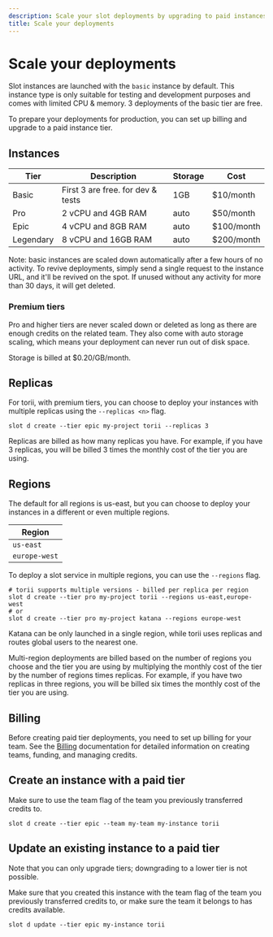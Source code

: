 ```yaml
---
description: Scale your slot deployments by upgrading to paid instances.
title: Scale your deployments
---
```


# Scale your deployments

Slot instances are launched with the `basic` instance by default. This instance type is only suitable for testing and
development purposes and comes with limited CPU & memory. 3 deployments of the basic tier are free.

To prepare your deployments for production, you can set up billing and upgrade to a paid instance tier.

## Instances

| Tier      | Description                       | Storage | Cost       |
|-----------|-----------------------------------|---------|------------|
| Basic     | First 3 are free. for dev & tests | 1GB     | $10/month  |
| Pro       | 2 vCPU and 4GB RAM                | auto    | $50/month  |
| Epic      | 4 vCPU and 8GB RAM                | auto    | $100/month |
| Legendary | 8 vCPU and 16GB RAM               | auto    | $200/month |

Note: basic instances are scaled down automatically after a few hours of no activity. To revive deployments, simply send a single request to the instance URL, and it'll be revived on the spot. If unused without any activity for more than 30 days, it will get deleted.

### Premium tiers

Pro and higher tiers are never scaled down or deleted as long as there are enough credits on the related team.
They also come with auto storage scaling, which means your deployment can never run out of disk space.

Storage is billed at $0.20/GB/month.

## Replicas

For torii, with premium tiers, you can choose to deploy your instances with multiple replicas using the `--replicas <n>` flag.

```shell
slot d create --tier epic my-project torii --replicas 3
```

Replicas are billed as how many replicas you have. For example, if you have 3 replicas, you will be billed 3 times the monthly cost of the tier you are using.

## Regions

The default for all regions is us-east, but you can choose to deploy your instances in a different or even multiple regions.

| Region            |
|-------------------|
| `us-east`         |
| `europe-west`     |

To deploy a slot service in multiple regions, you can use the `--regions` flag.

```shell
# torii supports multiple versions - billed per replica per region
slot d create --tier pro my-project torii --regions us-east,europe-west
# or
slot d create --tier pro my-project katana --regions europe-west
```

Katana can be only launched in a single region, while torii uses replicas and routes global users to the nearest one.

Multi-region deployments are billed based on the number of regions you choose and the tier you are using by multiplying the monthly cost of the tier by the number of regions times replicas. For example, if you have two replicas in three regions, you will be billed six times the monthly cost of the tier you are using.

## Billing

Before creating paid tier deployments, you need to set up billing for your team. See the [Billing](/slot/billing) documentation for detailed information on creating teams, funding, and managing credits.

## Create an instance with a paid tier

Make sure to use the team flag of the team you previously transferred credits to.

```shell
slot d create --tier epic --team my-team my-instance torii
```

## Update an existing instance to a paid tier

Note that you can only upgrade tiers; downgrading to a lower tier is not possible.

Make sure that you created this instance with the team flag of the team you previously transferred credits to, or make sure the team it belongs to has credits available.

```shell
slot d update --tier epic my-instance torii
```
